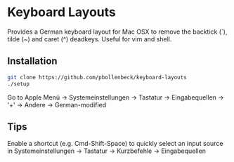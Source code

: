 # Keyboard Layouts

Provides a German keyboard layout for Mac OSX to remove the backtick (\`), tilde (~) and caret (^) deadkeys. Useful for vim and shell.

## Installation

```sh
git clone https://github.com/pbollenbeck/keyboard-layouts
./setup
```

Go to Apple Menü -> Systemeinstellungen -> Tastatur -> Eingabequellen -> '\+' -> Andere -> German-modified

## Tips

Enable a shortcut (e.g. Cmd-Shift-Space) to quickly select an input source in Systemeinstellungen -> Tastatur -> Kurzbefehle -> Eingabequellen
